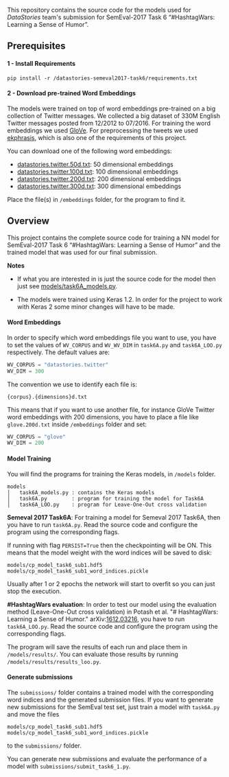 This repository contains the source code for the models used for _DataStories_ team's submission 
for SemEval-2017 Task 6 “#HashtagWars: Learning a Sense of Humor”.


## Prerequisites
#### 1 - Install Requirements
```
pip install -r /datastories-semeval2017-task6/requirements.txt
```

#### 2 - Download pre-trained Word Embeddings
The models were trained on top of word embeddings pre-trained on a big collection of Twitter messages.
We collected a big dataset of 330M English Twitter messages posted from 12/2012 to 07/2016. 
For training the word embeddings we used [GloVe](https://github.com/stanfordnlp/GloVe).
For preprocessing the tweets we used [ekphrasis](https://github.com/cbaziotis/ekphrasis), 
which is also one of the requirements of this project.

You can download one of the following word embeddings:
- [datastories.twitter.50d.txt](https://mega.nz/#!zsQXmZYI!M_y65hkHdY88iC3I8Yeo7N9IRBI4D9mrpz016fqiXwQ): 50 dimensional embeddings
- [datastories.twitter.100d.txt](https://mega.nz/#!OsYTjIrQ!gLp6YLa0A3ncXjaUffbgL2RtUI74bvSkUKpflAS0OyQ): 100 dimensional embeddings
- [datastories.twitter.200d.txt](https://mega.nz/#!W5BXBISB!Vu19nme_shT3RjVL4Pplu8PuyaRH5M5WaNwTYK4Rxes): 200 dimensional embeddings
- [datastories.twitter.300d.txt](https://mega.nz/#!u4hFAJpK!UeZ5ERYod-SwrekW-qsPSsl-GYwLFQkh06lPTR7K93I): 300 dimensional embeddings

Place the file(s) in `/embeddings` folder, for the program to find it.


## Overview

This project contains the complete source code for training a NN model 
for SemEval-2017 Task 6 “#HashtagWars: Learning a Sense of Humor” and 
the trained model that was used for our final submission. 

**Notes**

* If what you are interested in is just the source code for the model then just see 
[models/task6A_models.py](https://github.com/cbaziotis/datastories-semeval2017-task6/blob/master/models/task6A_models.py).

* The models were trained using Keras 1.2. In order for the project to work with Keras 2 some minor changes will have to be made.



#### Word Embeddings
In order to specify which word embeddings file you want to use, 
you have to set the values of `WV_CORPUS` and `WV_WV_DIM` in `task6A.py` and `task6A_LOO.py` respectively.
The default values are:
```python
WV_CORPUS = "datastories.twitter"
WV_DIM = 300
```

The convention we use to identify each file is:
```
{corpus}.{dimensions}d.txt
```

This means that if you want to use another file, for instance GloVe Twitter word embeddings with 200 dimensions,
you have to place a file like `glove.200d.txt` inside `/embeddings` folder and set:
```python
WV_CORPUS = "glove"
WV_DIM = 200
```


#### Model Training
You will find the programs for training the Keras models, in `/models` folder.
```
models
│   task6A_models.py : contains the Keras models
│   task6A.py        : program for training the model for Task6A
│   task6A_LOO.py    : program for Leave-One-Out cross validation
```

**Semeval 2017 Task6A**: For training a model for Semeval 2017 Task6A, then you have to run `task6A.py`. 
Read the source code and configure the program using the corresponding flags.

If running with flag `PERSIST=True` then the checkpointing will be ON. 
This means that the model weight with the word indices will be saved to disk:
```
models/cp_model_task6_sub1.hdf5
models/cp_model_task6_sub1_word_indices.pickle
```
Usually after 1 or 2 epochs the network will start to overfit so you can just stop the execution.


**#HashtagWars evaluation**: 
In order to test our model using the evaluation method (Leave-One-Out cross validation) in 
Potash et al. "# HashtagWars: Learning a Sense of Humor." arXiv:[1612.03216](https://arxiv.org/abs/1612.03216),
you have to run `task6A_LOO.py`.
Read the source code and configure the program using the corresponding flags.

The program will save the results of each run and place them in `/models/results/`.
You can evaluate those results by running `/models/results/results_loo.py`.


#### Generate submissions
The `submissions/` folder contains a trained model with the corresponding word indices and the generated submission files.
If you want to generate new submissions for the SemEval test set, 
just train a model with `task6A.py` and move the files 
```
models/cp_model_task6_sub1.hdf5
models/cp_model_task6_sub1_word_indices.pickle
```
to the `submissions/` folder. 

You can generate new submissions and evaluate the performance of a model with `submissions/submit_task6_1.py`.